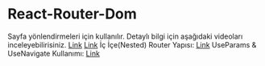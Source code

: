 # React-Router-Dom

Sayfa yönlendirmeleri için kullanılır. Detaylı bilgi için aşağıdaki videoları inceleyebilirisiniz.
<a href="https://www.youtube.com/watch?v=BqYCRGQutSw&list=PLURN6mxdcwL-xIXzq92ZJN9yRW7Q0mjzw&index=32">Link</a>
<a href="https://www.youtube.com/watch?v=j09id1bSVOw&list=PLURN6mxdcwL-xIXzq92ZJN9yRW7Q0mjzw&index=33">Link</a>
İç İçe(Nested) Router Yapısı: <a href="https://www.youtube.com/watch?v=u_mhdJTA93s&list=PLURN6mxdcwL-xIXzq92ZJN9yRW7Q0mjzw&index=34">Link</a>
UseParams & UseNavigate Kullanımı: <a href="https://www.youtube.com/watch?v=rxWhOY3xyuA&list=PLURN6mxdcwL-xIXzq92ZJN9yRW7Q0mjzw&index=35">Link</a>
